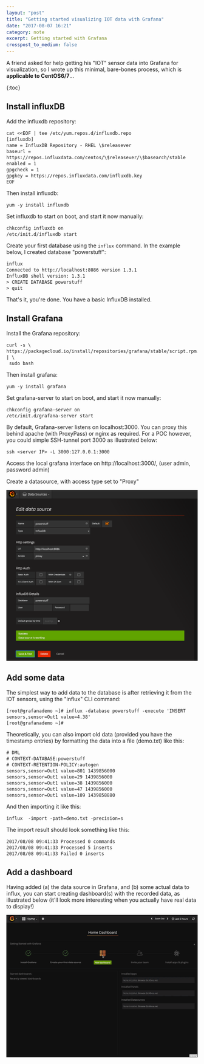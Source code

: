 ```yaml
---
layout: "post"
title: "Getting started visualizing IOT data with Grafana"
date: "2017-08-07 16:21"
category: note
excerpt: Getting started with Grafana
crosspost_to_medium: false
---
```


A friend asked for help getting his "IOT" sensor data into Grafana for visualization, so I wrote up this minimal, bare-bones process, which is **applicable to CentOS6/7**...

{:toc}

## Install influxDB

Add the influxdb repository:

```
cat <<EOF | tee /etc/yum.repos.d/influxdb.repo
[influxdb]
name = InfluxDB Repository - RHEL \$releasever
baseurl = https://repos.influxdata.com/centos/\$releasever/\$basearch/stable
enabled = 1
gpgcheck = 1
gpgkey = https://repos.influxdata.com/influxdb.key
EOF
```

Then install influxdb:

```
yum -y install influxdb
```

Set influxdb to start on boot, and start it now manually:

```
chkconfig influxdb on
/etc/init.d/influxdb start
```

Create your first database using the ```influx``` command. In the example below, I created database "powerstuff":

```
influx
Connected to http://localhost:8086 version 1.3.1
InfluxDB shell version: 1.3.1
> CREATE DATABASE powerstuff
> quit
```

That's it, you're done. You have a basic InfluxDB installed.

## Install Grafana

Install the Grafana repository:

```
curl -s \ https://packagecloud.io/install/repositories/grafana/stable/script.rpm.sh.rpm | \
 sudo bash
```

Then install grafana:

```
yum -y install grafana
```

Set grafana-server to start on boot, and start it now manually:

```
chkconfig grafana-server on
/etc/init.d/grafana-server start
```

By default, Grafana-server listens on localhost:3000. You can proxy this behind apache (with ProxyPass) or nginx as required. For a POC however, you could simple SSH-tunnel port 3000 as illustrated below:

```
ssh <server IP> -L 3000:127.0.0.1:3000
```

Access the local grafana interface on http://localhost:3000/, (user admin, password admin)

Create a datasource, with access type set to "Proxy"

![](../../images/grafana_example.png)

## Add some data

The simplest way to add data to the database is after retrieving it from the IOT sensors, using the "influx" CLI command:

```
[root@grafanademo ~]# influx -database powerstuff -execute 'INSERT sensors,sensor=Out1 value=4.38'
[root@grafanademo ~]#
```

Theoretically, you can also import old data (provided you have the timestamp entries) by formatting the data into a file (demo.txt) like this:

```
# DML
# CONTEXT-DATABASE:powerstuff
# CONTEXT-RETENTION-POLICY:autogen
sensors,sensor=Out1 value=801 1439856000
sensors,sensor=Out1 value=29 1439856000
sensors,sensor=Out1 value=38 1439856000
sensors,sensor=Out1 value=47 1439856000
sensors,sensor=Out1 value=109 1439858880
```

And then importing it like this:

```
influx  -import -path=demo.txt -precision=s
```

The import result should look something like this:

```
2017/08/08 09:41:33 Processed 0 commands
2017/08/08 09:41:33 Processed 5 inserts
2017/08/08 09:41:33 Failed 0 inserts
```

## Add a dashboard

Having added (a) the data source in Grafana, and (b) some actual data to influx, you can start creating dashboard(s) with the recorded data, as illustrated below (it'll look more interesting when you actually have real data to display!)

![](../../images/grafana.gif)
